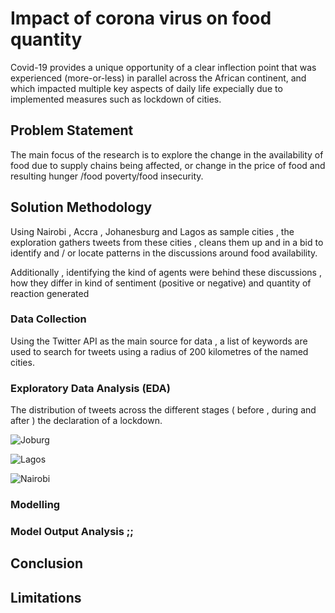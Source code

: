 # Impact of corona virus on food quantity

Covid-19 provides a unique opportunity of a clear inflection point that was experienced (more-or-less) in parallel across the African continent, and which impacted multiple key aspects of daily life expecially due to implemented measures such as lockdown of cities.


## Problem Statement

The main focus of the research is to explore the change in the availability of food  due to supply chains being affected, or change in the price of food and resulting hunger /food poverty/food insecurity. 

## Solution Methodology

Using Nairobi , Accra , Johanesburg and Lagos as sample cities , the exploration gathers tweets from these cities , cleans them up and in a bid to identify and / or locate patterns in the discussions around food availability.

Additionally , identifying the kind of agents were behind these discussions , how they differ in kind of sentiment (positive or negative) and quantity of reaction generated

### Data Collection 

Using the Twitter API as the main source for data , a list of keywords are used to search for tweets using a radius of 200 kilometres of the named cities.


### Exploratory Data Analysis (EDA)

The distribution of tweets across the different stages ( before , during and after ) the declaration of a lockdown.

 ![Joburg](https://raw.githubusercontent.com/Team-Kaizen-10Acad/Food-Quantity-Project/master/plots/Joburg.png)

 ![Lagos](https://raw.githubusercontent.com/Team-Kaizen-10Acad/Food-Quantity-Project/master/plots/Lagos.png)

 ![Nairobi](https://raw.githubusercontent.com/Team-Kaizen-10Acad/Food-Quantity-Project/master/plots/Nairobi.png)

### Modelling

### Model Output Analysis ;;

## Conclusion 

## Limitations

